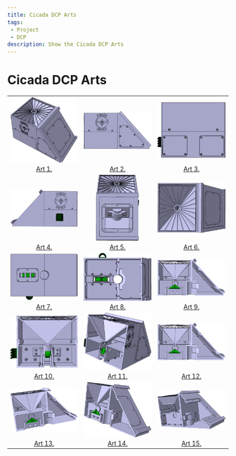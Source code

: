 ```yaml
---
title: Cicada DCP Arts
tags: 
 - Project
 - DCP
description: Show the Cicada DCP Arts
---
```


# Cicada DCP Arts

|                    |               |                    | 
| :---:              | :---:         | :---:              |
|<img src="../../assets/img/arts/a1.png" align="center" height="auto" width="auto" style="max-height:150px">|<img src="../../assets/img/arts/a2.png" align="center" height="auto" width="auto" style="max-height:150px">|<img src="../../assets/img/arts/a3.png" align="center" height="auto" width="auto" style="max-height:150px">|
|<a href="../../assets/img/arts/a1.png" target="_blank">Art 1.</a>|<a href="../../assets/img/arts/a2.png" target="_blank">Art 2.</a>|<a href="../../assets/img/arts/a3.png" target="_blank">Art 3.</a>|
|<img src="../../assets/img/arts/a4.png" align="center" height="auto" width="auto" style="max-height:150px">|<img src="../../assets/img/arts/a5.png" align="center" height="auto" width="auto" style="max-height:150px">|<img src="../../assets/img/arts/a6.png" align="center" height="auto" width="auto" style="max-height:150px">|
|<a href="../../assets/img/arts/a4.png" target="_blank">Art 4.</a>|<a href="../../assets/img/arts/a5.png" target="_blank">Art 5.</a>|<a href="../../assets/img/arts/a6.png" target="_blank">Art 6.</a>|
|<img src="../../assets/img/arts/a7.png" align="center" height="auto" width="auto" style="max-height:150px">|<img src="../../assets/img/arts/a8.png" align="center" height="auto" width="auto" style="max-height:150px">|<img src="../../assets/img/arts/a9.png" align="center" height="auto" width="auto" style="max-height:150px">|
|<a href="../../assets/img/arts/a7.png" target="_blank">Art 7.</a>|<a href="../../assets/img/arts/a8.png" target="_blank">Art 8.</a>|<a href="../../assets/img/arts/a9.png" target="_blank">Art 9.</a>|
|<img src="../../assets/img/arts/a10.png" align="center" height="auto" width="auto" style="max-height:150px">|<img src="../../assets/img/arts/a11.png" align="center" height="auto" width="auto" style="max-height:150px">|<img src="../../assets/img/arts/a12.png" align="center" height="auto" width="auto" style="max-height:150px">|
|<a href="../../assets/img/arts/a10.png" target="_blank">Art 10.</a>|<a href="../../assets/img/arts/a11.png" target="_blank">Art 11.</a>|<a href="../../assets/img/arts/a12.png" target="_blank">Art 12.</a>|
|<img src="../../assets/img/arts/a13.png" align="center" height="auto" width="auto" style="max-height:150px">|<img src="../../assets/img/arts/a14.png" align="center" height="auto" width="auto" style="max-height:150px">|<img src="../../assets/img/arts/a15.png" align="center" height="auto" width="auto" style="max-height:150px">|
|<a href="../../assets/img/arts/a13.png" target="_blank">Art 13.</a>|<a href="../../assets/img/arts/a14.png" target="_blank">Art 14.</a>|<a href="../../assets/img/arts/a15.png" target="_blank">Art 15.</a>|



